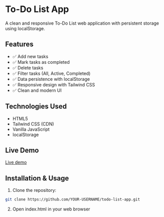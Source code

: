 # To-Do List App

A clean and responsive To-Do List web application with persistent storage using localStorage.

## Features

- ✅ Add new tasks
- ✅ Mark tasks as completed
- ✅ Delete tasks
- ✅ Filter tasks (All, Active, Completed)
- ✅ Data persistence with localStorage
- ✅ Responsive design with Tailwind CSS
- ✅ Clean and modern UI

## Technologies Used

- HTML5
- Tailwind CSS (CDN)
- Vanilla JavaScript
- localStorage

## Live Demo

[Live demo](https://Mosjdeed.github.io/todo-list-app/)

## Installation & Usage

1. Clone the repository:
```bash
git clone https://github.com/YOUR-USERNAME/todo-list-app.git
```
2. Open index.html in your web browser
